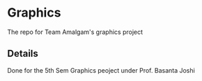 # Graphics
The repo for Team Amalgam's graphics project

## Details
Done for the 5th Sem Graphics peoject under Prof. Basanta Joshi

